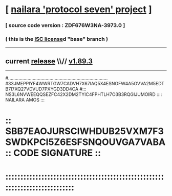 
# [ [nailara 'protocol seven' project](http://nailara.network/) ]

### [ source code version : ZDF676W3NA-3973.0 ]

### ( this is the [ISC license](license)d "base" branch )
---
## current [release](https://github.com/nailara-technologies/protocol-7/releases) \\\\// [v1.89.3](https://github.com/nailara-technologies/protocol-7/releases/tag/v1.89.3)
---
#.............................................................................
#33JMEPPIYF4WWRTGW7CADVH7X67IAQ5X4ESNOFW4A5OVVA2M5EDTB7I7XQ27VDVUD7PXYGD3DD4CA
#::: NS3L6NVWEEQQSEZFC42X2DM2TYIC4FPHTLH7O3B3RQGIJUMOIRD :::: NAILARA AMOS :::
# :: SBB7EAOJURSCIWHDUB25VXM7F3SWDKPCI5Z6ESFSNQOUVGA7VABA :: CODE SIGNATURE ::
# ::::::::::::::::::::::::::::::::::::::::::::::::::::::::::::::::::::::::::::
